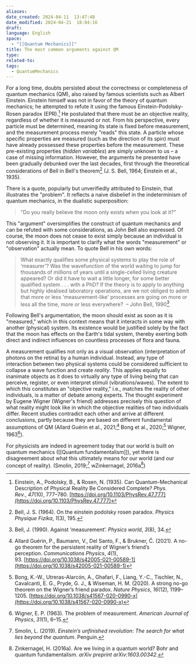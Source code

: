 ```yaml
---
aliases: 
date_created: 2024-04-11  13:47:48
date_modified: 2024-04-21  18:04:16
draft: 
language: English
space:
  - "[[Quantum Mechanics]]"
title: The most common arguments against QM
type: 
related-to: 
tags:
  - QuantumMechanics
---
```



For a long time, doubts persisted about the correctness or completeness of quantum mechanics (QM), also raised by famous scientists such as Albert Einstein. Einstein himself was not in favor of the theory of quantum mechanics; he attempted to refute it using the famous Einstein-Podolsky-Rosen paradox (EPR).[^1] He postulated that there must be an objective reality, regardless of whether it is measured or not. From his perspective, every particle must be determined, meaning its state is fixed before measurement, and the measurement process merely "reads" this state. A particle whose specific properties are measured (such as the direction of its spin) must have already possessed these properties before the measurement. These pre-existing properties (*hidden variables*) are simply unknown to us – a case of missing information. However, the arguments he presented have been gradually debunked over the last decades, first through the theoretical considerations of Bell in Bell's theorem[^2] (J. S. Bell, 1964; Einstein et al., 1935).

There is a quote, popularly but unverifiedly attributed to Einstein, that illustrates the "problem". It reflects a naive disbelief in the indeterminism of quantum mechanics, in the dualistic superposition:

> "Do you really believe the moon only exists when you look at it?"

This "argument" oversimplifies the construct of quantum mechanics and can be refuted with some considerations, as John Bell also expressed. Of course, the moon does not cease to exist simply because an individual is not observing it. It is important to clarify what the words "measurement" or "observation" actually mean. To quote Bell in his own words:


> What exactly qualifies some physical systems to play the role of ‘measurer’? Was the wavefunction of the world waiting to jump for thousands of millions of years until a single-celled living creature appeared? Or did it have to wait a little longer, for some better qualified system . . . with a PhD? If the theory is to apply to anything but highly idealised laboratory operations, are we not obliged to admit that more or less 'measurement-like' processes are going on more or less all the time, more or less everywhere? 
> – John Bell, 1990[^3]
>  

Following Bell's argumentation, the moon should exist as soon as it is "measured," which in this context means that it interacts in some way with another (physical) system. Its existence would be justified solely by the fact that the moon has effects on the Earth's tidal system, thereby exerting both direct and indirect influences on countless processes of flora and fauna.

A measurement qualifies not only as a visual observation (interpretation of photons on the retina) by a human individual. Instead, any type of interaction between two physical systems could be considered sufficient to collapse a wave function and create *reality*. This applies equally to inanimate objects as it does to virtually any type of living being that can perceive, register, or even interpret stimuli (vibrations/waves). The extent to which this constitutes an "objective reality," i.e., matches the reality of other individuals, is a matter of debate among experts.
The thought experiment by Eugene Wigner (Wigner's friend) addresses precisely this question of what reality might look like in which the objective realities of two individuals differ. Recent studies contradict each other and arrive at different conclusions, partly because they are based on different fundamental assumptions of QM (Allard Guérin et al., 2021;[^4] Bong et al., 2020;[^5] Wigner, 1963[^6]).

For physicists are indeed in agreement today that our world is built on quantum mechanics ([[Quantum fundamentalism]]), yet there is disagreement about what this ultimately means for our world (and our concept of reality). (Smolin, 2019;[^7] wZinkernagel, 2016a[^8])

[^1]: Einstein, A., Podolsky, B., & Rosen, N. (1935). Can Quantum-Mechanical Description of Physical Reality Be Considered Complete? _Phys. Rev._, _47_(10), 777–780. [https://doi.org/10.1103/PhysRev.47.777](https://doi.org/10.1103/PhysRev.47.777)
[^2]: Bell, J. S. (1964). On the einstein podolsky rosen paradox. _Physics Physique Fizika_, _1_(3), 195.
[^3]: Bell, J. (1990). Against ‘measurement’. _Physics world_, _3_(8), 34.
[^4]: Allard Guérin, P., Baumann, V., Del Santo, F., & Brukner, Č. (2021). A no-go theorem for the persistent reality of Wigner’s friend’s perception. _Communications Physics_, _4_(1), 93. [https://doi.org/10.1038/s42005-021-00589-1](https://doi.org/10.1038/s42005-021-00589-1)
[^5]: Bong, K.-W., Utreras-Alarcón, A., Ghafari, F., Liang, Y.-C., Tischler, N., Cavalcanti, E. G., Pryde, G. J., & Wiseman, H. M. (2020). A strong no-go theorem on the Wigner’s friend paradox. _Nature Physics_, _16_(12), 1199–1205. [https://doi.org/10.1038/s41567-020-0990-x](https://doi.org/10.1038/s41567-020-0990-x)
[^6]: Wigner, E. P. (1963). The problem of measurement. _American Journal of Physics_, _31_(1), 6–15.
[^7]: Smolin, L. (2019). _Einstein’s unfinished revolution: The search for what lies beyond the quantum_. Penguin.
[^8]: Zinkernagel, H. (2016a). Are we living in a quantum world? Bohr and quantum fundamentalism. _arXiv preprint arXiv:1603.00342_.
